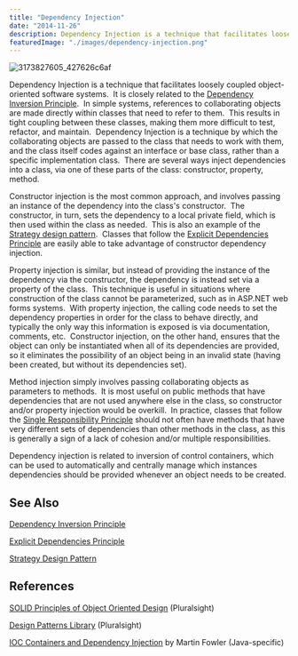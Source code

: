 ```yaml
---
title: "Dependency Injection"
date: "2014-11-26"
description: Dependency Injection is a technique that facilitates loosely coupled object-oriented software systems.
featuredImage: "./images/dependency-injection.png"
---
```


![3173827605_427626c6af](images/3173827605_427626c6af-300x148.jpg)

Dependency Injection is a technique that facilitates loosely coupled object-oriented software systems.  It is closely related to the [Dependency Inversion Principle](/principles/dependency-inversion-principle).  In simple systems, references to collaborating objects are made directly within classes that need to refer to them.  This results in tight coupling between these classes, making them more difficult to test, refactor, and maintain.  Dependency Injection is a technique by which the collaborating objects are passed to the class that needs to work with them, and the class itself codes against an interface or base class, rather than a specific implementation class.  There are several ways inject dependencies into a class, via one of these parts of the class: constructor, property, method.

Constructor injection is the most common approach, and involves passing an instance of the dependency into the class's constructor.  The constructor, in turn, sets the dependency to a local private field, which is then used within the class as needed.  This is also an example of the [Strategy design pattern](/design-patterns/strategy-pattern).  Classes that follow the [Explicit Dependencies Principle](/principles/explicit-dependencies-principle) are easily able to take advantage of constructor dependency injection.

Property injection is similar, but instead of providing the instance of the dependency via the constructor, the dependency is instead set via a property of the class.  This technique is useful in situations where construction of the class cannot be parameterized, such as in ASP.NET web forms systems.  With property injection, the calling code needs to set the dependency properties in order for the class to behave directly, and typically the only way this information is exposed is via documentation, comments, etc.  Constructor injection, on the other hand, ensures that the object can only be instantiated when all of its dependencies are provided, so it eliminates the possibility of an object being in an invalid state (having been created, but without its dependencies set).

Method injection simply involves passing collaborating objects as parameters to methods.  It is most useful on public methods that have dependencies that are not used anywhere else in the class, so constructor and/or property injection would be overkill.  In practice, classes that follow the [Single Responsibility Principle](/principles/single-responsibility-principle) should not often have methods that have very different sets of dependencies than other methods in the class, as this is generally a sign of a lack of cohesion and/or multiple responsibilities.

Dependency injection is related to inversion of control containers, which can be used to automatically and centrally manage which instances dependencies should be provided whenever an object needs to be created.

## See Also

[Dependency Inversion Principle](/principles/dependency-inversion-principle)

[Explicit Dependencies Principle](/principles/explicit-dependencies-principle)

[Strategy Design Pattern](/design-patterns/strategy-pattern)

## References

[SOLID Principles of Object Oriented Design](https://www.pluralsight.com/courses/principles-oo-design) (Pluralsight)

[Design Patterns Library](http://bit.ly/DesignPatternsLibrary) (Pluralsight)

[IOC Containers and Dependency Injection](http://www.martinfowler.com/articles/injection.html) by Martin Fowler (Java-specific)
